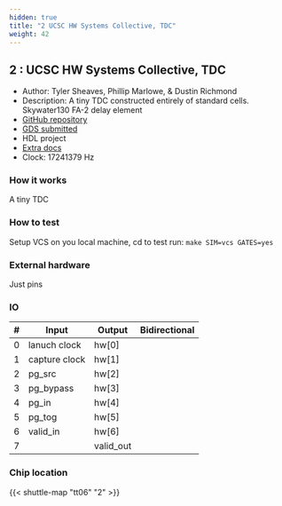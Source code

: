 ```yaml
---
hidden: true
title: "2 UCSC HW Systems Collective, TDC"
weight: 42
---
```


## 2 : UCSC HW Systems Collective, TDC

* Author: Tyler Sheaves, Phillip Marlowe, &amp; Dustin Richmond
* Description: A tiny TDC constructed entirely of standard cells. Skywater130 FA-2 delay element
* [GitHub repository](https://github.com/tsheaves/tt06_hsc_tdc)
* [GDS submitted](https://github.com/tsheaves/tt06_hsc_tdc/actions/runs/8748882952)
* HDL project
* [Extra docs]()
* Clock: 17241379 Hz

<!---

This file is used to generate your project datasheet. Please fill in the information below and delete any unused
sections.

You can also include images in this folder and reference them in the markdown. Each image must be less than
512 kb in size, and the combined size of all images must be less than 1 MB.
-->


### How it works

A tiny TDC

### How to test

Setup VCS on you local machine, cd to test run:
`make SIM=vcs GATES=yes`

### External hardware

Just pins


### IO

| #             | Input    | Output   | Bidirectional   |
| ------------- | -------- | -------- | --------------- |
| 0 | lanuch clock  | hw[0]  |         |
| 1 | capture clock  | hw[1]  |         |
| 2 | pg_src  | hw[2]  |         |
| 3 | pg_bypass  | hw[3]  |         |
| 4 | pg_in  | hw[4]  |         |
| 5 | pg_tog  | hw[5]  |         |
| 6 | valid_in  | hw[6]  |         |
| 7 |   | valid_out  |         |


### Chip location

{{< shuttle-map "tt06" "2" >}}
